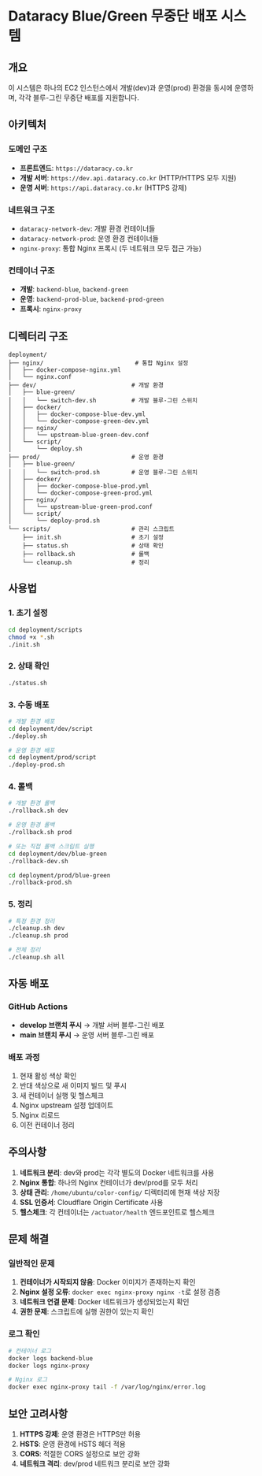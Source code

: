 # Dataracy Blue/Green 무중단 배포 시스템

## 개요

이 시스템은 하나의 EC2 인스턴스에서 개발(dev)과 운영(prod) 환경을 동시에 운영하며, 각각 블루-그린 무중단 배포를 지원합니다.

## 아키텍처

### 도메인 구조

- **프론트엔드**: `https://dataracy.co.kr`
- **개발 서버**: `https://dev.api.dataracy.co.kr` (HTTP/HTTPS 모두 지원)
- **운영 서버**: `https://api.dataracy.co.kr` (HTTPS 강제)

### 네트워크 구조

- `dataracy-network-dev`: 개발 환경 컨테이너들
- `dataracy-network-prod`: 운영 환경 컨테이너들
- `nginx-proxy`: 통합 Nginx 프록시 (두 네트워크 모두 접근 가능)

### 컨테이너 구조

- **개발**: `backend-blue`, `backend-green`
- **운영**: `backend-prod-blue`, `backend-prod-green`
- **프록시**: `nginx-proxy`

## 디렉터리 구조

```
deployment/
├── nginx/                          # 통합 Nginx 설정
│   ├── docker-compose-nginx.yml
│   └── nginx.conf
├── dev/                           # 개발 환경
│   ├── blue-green/
│   │   └── switch-dev.sh          # 개발 블루-그린 스위치
│   ├── docker/
│   │   ├── docker-compose-blue-dev.yml
│   │   └── docker-compose-green-dev.yml
│   ├── nginx/
│   │   └── upstream-blue-green-dev.conf
│   └── script/
│       └── deploy.sh
├── prod/                          # 운영 환경
│   ├── blue-green/
│   │   └── switch-prod.sh         # 운영 블루-그린 스위치
│   ├── docker/
│   │   ├── docker-compose-blue-prod.yml
│   │   └── docker-compose-green-prod.yml
│   ├── nginx/
│   │   └── upstream-blue-green-prod.conf
│   └── script/
│       └── deploy-prod.sh
└── scripts/                       # 관리 스크립트
    ├── init.sh                    # 초기 설정
    ├── status.sh                  # 상태 확인
    ├── rollback.sh                # 롤백
    └── cleanup.sh                 # 정리
```

## 사용법

### 1. 초기 설정

```bash
cd deployment/scripts
chmod +x *.sh
./init.sh
```

### 2. 상태 확인

```bash
./status.sh
```

### 3. 수동 배포

```bash
# 개발 환경 배포
cd deployment/dev/script
./deploy.sh

# 운영 환경 배포
cd deployment/prod/script
./deploy-prod.sh
```

### 4. 롤백

```bash
# 개발 환경 롤백
./rollback.sh dev

# 운영 환경 롤백
./rollback.sh prod

# 또는 직접 롤백 스크립트 실행
cd deployment/dev/blue-green
./rollback-dev.sh

cd deployment/prod/blue-green
./rollback-prod.sh
```

### 5. 정리

```bash
# 특정 환경 정리
./cleanup.sh dev
./cleanup.sh prod

# 전체 정리
./cleanup.sh all
```

## 자동 배포

### GitHub Actions

- **develop 브랜치 푸시** → 개발 서버 블루-그린 배포
- **main 브랜치 푸시** → 운영 서버 블루-그린 배포

### 배포 과정

1. 현재 활성 색상 확인
2. 반대 색상으로 새 이미지 빌드 및 푸시
3. 새 컨테이너 실행 및 헬스체크
4. Nginx upstream 설정 업데이트
5. Nginx 리로드
6. 이전 컨테이너 정리

## 주의사항

1. **네트워크 분리**: dev와 prod는 각각 별도의 Docker 네트워크를 사용
2. **Nginx 통합**: 하나의 Nginx 컨테이너가 dev/prod를 모두 처리
3. **상태 관리**: `/home/ubuntu/color-config/` 디렉터리에 현재 색상 저장
4. **SSL 인증서**: Cloudflare Origin Certificate 사용
5. **헬스체크**: 각 컨테이너는 `/actuator/health` 엔드포인트로 헬스체크

## 문제 해결

### 일반적인 문제

1. **컨테이너가 시작되지 않음**: Docker 이미지가 존재하는지 확인
2. **Nginx 설정 오류**: `docker exec nginx-proxy nginx -t`로 설정 검증
3. **네트워크 연결 문제**: Docker 네트워크가 생성되었는지 확인
4. **권한 문제**: 스크립트에 실행 권한이 있는지 확인

### 로그 확인

```bash
# 컨테이너 로그
docker logs backend-blue
docker logs nginx-proxy

# Nginx 로그
docker exec nginx-proxy tail -f /var/log/nginx/error.log
```

## 보안 고려사항

1. **HTTPS 강제**: 운영 환경은 HTTPS만 허용
2. **HSTS**: 운영 환경에 HSTS 헤더 적용
3. **CORS**: 적절한 CORS 설정으로 보안 강화
4. **네트워크 격리**: dev/prod 네트워크 분리로 보안 강화
